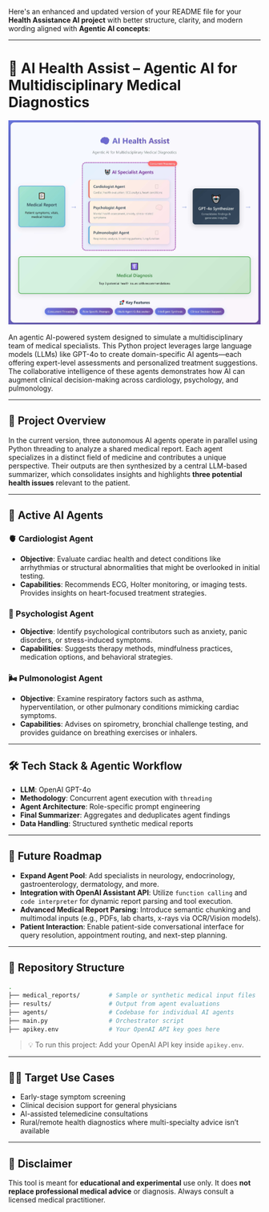 Here's an enhanced and updated version of your README file for your **Health Assistance AI project** with better structure, clarity, and modern wording aligned with **Agentic AI concepts**:

---

# 🧠 AI Health Assist – Agentic AI for Multidisciplinary Medical Diagnostics

<img width="900" alt="AI Health Assist Demo" src="img/schema.jpg">

An agentic AI-powered system designed to simulate a multidisciplinary team of medical specialists. This Python project leverages large language models (LLMs) like GPT-4o to create domain-specific AI agents—each offering expert-level assessments and personalized treatment suggestions. The collaborative intelligence of these agents demonstrates how AI can augment clinical decision-making across cardiology, psychology, and pulmonology.

---

## 🚀 Project Overview

In the current version, three autonomous AI agents operate in parallel using Python threading to analyze a shared medical report. Each agent specializes in a distinct field of medicine and contributes a unique perspective. Their outputs are then synthesized by a central LLM-based summarizer, which consolidates insights and highlights **three potential health issues** relevant to the patient.

---

## 🧩 Active AI Agents

### 🫀 Cardiologist Agent

* **Objective**: Evaluate cardiac health and detect conditions like arrhythmias or structural abnormalities that might be overlooked in initial testing.
* **Capabilities**: Recommends ECG, Holter monitoring, or imaging tests. Provides insights on heart-focused treatment strategies.

### 🧘 Psychologist Agent

* **Objective**: Identify psychological contributors such as anxiety, panic disorders, or stress-induced symptoms.
* **Capabilities**: Suggests therapy methods, mindfulness practices, medication options, and behavioral strategies.

### 🌬️ Pulmonologist Agent

* **Objective**: Examine respiratory factors such as asthma, hyperventilation, or other pulmonary conditions mimicking cardiac symptoms.
* **Capabilities**: Advises on spirometry, bronchial challenge testing, and provides guidance on breathing exercises or inhalers.

---

## 🛠️ Tech Stack & Agentic Workflow

* **LLM**: OpenAI GPT-4o
* **Methodology**: Concurrent agent execution with `threading`
* **Agent Architecture**: Role-specific prompt engineering
* **Final Summarizer**: Aggregates and deduplicates agent findings
* **Data Handling**: Structured synthetic medical reports

---

## 🔮 Future Roadmap

* **Expand Agent Pool**: Add specialists in neurology, endocrinology, gastroenterology, dermatology, and more.
* **Integration with OpenAI Assistant API**: Utilize `function calling` and `code interpreter` for dynamic report parsing and tool execution.
* **Advanced Medical Report Parsing**: Introduce semantic chunking and multimodal inputs (e.g., PDFs, lab charts, x-rays via OCR/Vision models).
* **Patient Interaction**: Enable patient-side conversational interface for query resolution, appointment routing, and next-step planning.

---

## 📁 Repository Structure

```bash
.
├── medical_reports/        # Sample or synthetic medical input files
├── results/                # Output from agent evaluations
├── agents/                 # Codebase for individual AI agents
├── main.py                 # Orchestrator script
├── apikey.env              # Your OpenAI API key goes here
```

> 💡 To run this project:
> Add your OpenAI API key inside `apikey.env`.

---

## 👨‍⚕️ Target Use Cases

* Early-stage symptom screening
* Clinical decision support for general physicians
* AI-assisted telemedicine consultations
* Rural/remote health diagnostics where multi-specialty advice isn’t available

---

## 🧪 Disclaimer

This tool is meant for **educational and experimental** use only. It does **not replace professional medical advice** or diagnosis. Always consult a licensed medical practitioner.
